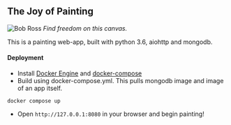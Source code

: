 ## The Joy of Painting

![Bob Ross](http://www.tayfuncatechnology.com/wp-content/uploads/2015/12/Ressam_Bob_Ross.jpg)
_Find freedom on this canvas._

This is a painting web-app, built with python 3.6, aiohttp and mongodb.

#### Deployment
* Install [Docker Engine](https://docs.docker.com/engine/installation/) and [docker-compose](https://docs.docker.com/compose/install/)
* Build using docker-compose.yml. This pulls mongodb image and image of an app itself.

`docker compose up`

* Open `http://127.0.0.1:8080` in your browser and begin painting!